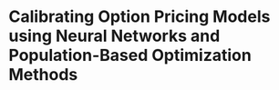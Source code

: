 # Calibrating Option Pricing Models using Neural Networks and Population-Based Optimization Methods
